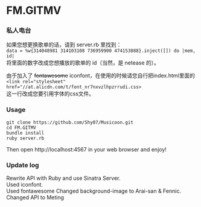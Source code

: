 FM.GITMV
========

### 私人电台  

如果您想更换歌单的话，请到 server.rb 里找到：  
`data = %w{314048981 314103108 736959900 474153888}.inject([]) do |mem, id|`  
将里面的数字改成您想播放的歌单的 id（当然，是 netease 的）。  

由于加入了 ~~fontawesome~~ iconfont，在使用的时候请您自行把index.html里面的  
`<link rel="stylesheet" href="//at.alicdn.com/t/font_nr7nxvzlhpzrrudi.css>`  
这一行改成您要引用字体的css文件。  

### Usage  

```
git clone https://github.com/Shy07/Musicoon.git
cd FM.GITMV
bundle install
ruby server.rb
```
Then open http://localhost:4567 in your web browser and enjoy!  

### Update log  
Rewrite API with Ruby and use Sinatra Server.  
Used iconfont.  
Used fontawesome
Changed background-image to Arai-san & Fennic.  
Changed API to Meting

